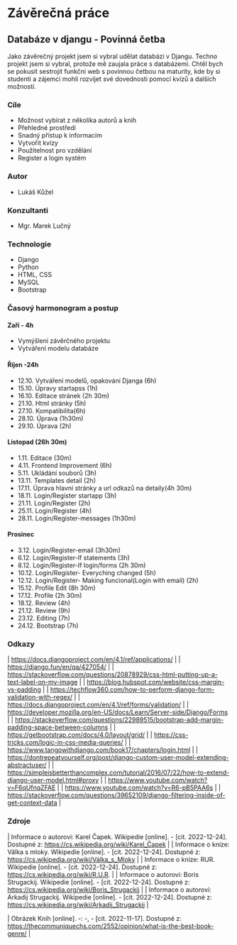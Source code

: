 # Závěrečná práce
## Databáze v djangu - Povinná četba
Jako závěrečný projekt jsem si vybral udělat databázi v Djangu. Techno projekt jsem si vybral, protože mě zaujala práce s databázemi. Chtěl bych se pokusit sestrojit funkční web s povinnou četbou na maturity, kde by si studenti a zájemci mohli rozvíjet své dovednosti pomocí kvízů a dalších možností. 
### Cíle
- Možnost vybírat z několika autorů a knih
- Přehledné prostředí
- Snadný přístup k informacím
- Vytvořit kvízy
- Použitelnost pro vzdělání
- Register a login systém

### Autor
- Lukáš Kůžel
### Konzultanti
- Mgr. Marek Lučný

### Technologie
- Django
- Python
- HTML, CSS
- MySQL
- Bootstrap

### Časový harmonogram a postup
#### Zaří - 4h
- Vymýšlení závěrčného projektu 
- Vytváření modelu databáze
#### Říjen -24h
- 12.10. Vytváření modelů, opakování Djanga (6h)
- 15.10. Úpravy startapss (1h)
- 16.10. Editace stránek (2h 30m)
- 21.10. Html stránky (5h)
- 27.10. Kompatibilita(6h)
- 28.10. Úprava (1h30m)
- 29.10. Úprava (2h)
#### Listopad (26h 30m)
- 1.11. Editace (30m)
- 4.11. Frontend Improvement (6h)
- 5.11. Ukládání souborů (3h)
- 13.11. Templates detail (2h)
- 17.11. Úprava hlavní stránky a url odkazů na detaily(4h 30m)
- 18.11. Login/Register startapp (3h)
- 21.11. Login/Register (2h)
- 25.11. Login/Register (4h)
- 28.11. Login/Register-messages (1h30m)
#### Prosinec
- 3.12. Login/Register-email (3h30m)
- 6.12. Login/Register-If statements (3h)
- 8.12. Login/Register-If login/forms (2h 30m)
- 10.12. Login/Register- Everyching changed (5h)
- 12.12. Login/Register- Making funcional(Login with email) (2h)
- 15.12. Profile Edit (8h 30m)
- 17.12. Profile (2h 30m)
- 18.12. Review (4h)
- 21.12. Review (9h)
- 23.12. Editing (7h)
- 24.12. Bootstrap (7h)

### Odkazy
| https://docs.djangoproject.com/en/4.1/ref/applications/ |
| https://django.fun/en/qa/427054/ |
| https://stackoverflow.com/questions/20878929/css-html-putting-up-a-text-label-on-my-image |
| https://blog.hubspot.com/website/css-margin-vs-padding |
| https://techflow360.com/how-to-perform-django-form-validation-with-regex/ |
| https://docs.djangoproject.com/en/4.1/ref/forms/validation/ |
| https://developer.mozilla.org/en-US/docs/Learn/Server-side/Django/Forms |
| https://stackoverflow.com/questions/22989515/bootstrap-add-margin-padding-space-between-columns |
| https://getbootstrap.com/docs/4.0/layout/grid/ |
| https://css-tricks.com/logic-in-css-media-queries/ |
| https://www.tangowithdjango.com/book17/chapters/login.html |
| https://dontrepeatyourself.org/post/django-custom-user-model-extending-abstractuser/ |
| https://simpleisbetterthancomplex.com/tutorial/2016/07/22/how-to-extend-django-user-model.html#proxy | 
| https://www.youtube.com/watch?v=F6qUfnqZFAE |
| https://www.youtube.com/watch?v=R6-pB5PAA6s |
| https://stackoverflow.com/questions/39652109/django-filtering-inside-of-get-context-data |

### Zdroje
| Informace o autorovi: Karel Čapek. Wikipedie [online]. - [cit. 2022-12-24]. Dostupné z: https://cs.wikipedia.org/wiki/Karel_Čapek |
| Informace o knize: Válka s mloky. Wikipedie [online]. - [cit. 2022-12-24]. Dostupné z: https://cs.wikipedia.org/wiki/Válka_s_Mloky |
| Informace o knize: RUR. Wikipedie [online]. - [cit. 2022-12-24]. Dostupné z: https://cs.wikipedia.org/wiki/R.U.R. |
| Informace o autorovi: Boris Strugackij. Wikipedie [online]. - [cit. 2022-12-24]. Dostupné z: https://cs.wikipedia.org/wiki/Boris_Strugackij |
| Informace o autorovi: Arkadij Strugackij. Wikipedie [online]. - [cit. 2022-12-24]. Dostupné z: https://cs.wikipedia.org/wiki/Arkadij_Strugackij |

| Obrázek Knih [online]. -: -, - [cit. 2022-11-17]. Dostupné z: https://thecommuniquechs.com/2552/opinion/what-is-the-best-book-genre/ |
